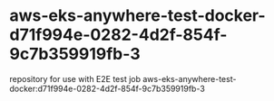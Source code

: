 # aws-eks-anywhere-test-docker-d71f994e-0282-4d2f-854f-9c7b359919fb-3
repository for use with E2E test job aws-eks-anywhere-test-docker:d71f994e-0282-4d2f-854f-9c7b359919fb-3
